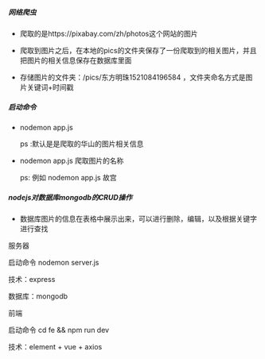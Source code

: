 ##### 网络爬虫

* 爬取的是https://pixabay.com/zh/photos这个网站的图片

* 爬取到图片之后，在本地的pics的文件夹保存了一份爬取到的相关图片，并且把图片的相关信息保存在数据库里面

* 存储图片的文件夹：/pics/东方明珠1521084196584  ，文件夹命名方式是图片关键词+时间戳 

##### 启动命令

* nodemon app.js 
 
  ps :默认是是爬取的华山的图片相关信息

* nodemon app.js 爬取图片的名称  

  ps: 例如 nodemon app.js 故宫








##### nodejs对数据库mongodb的CRUD操作
* 数据库图片的信息在表格中展示出来，可以进行删除，编辑，以及根据关键字进行查找

服务器

启动命令 nodemon server.js

技术：express

数据库：mongodb

前端

启动命令 cd fe && npm run dev

技术：element + vue + axios




